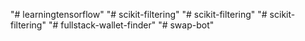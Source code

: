 "# learningtensorflow" 
"# scikit-filtering" 
"# scikit-filtering" 
"# scikit-filtering" 
"# fullstack-wallet-finder" 
"# swap-bot" 
